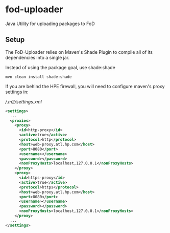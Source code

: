 # fod-uploader
Java Utility for uploading packages to FoD

## Setup

The FoD-Uploader relies on Maven's Shade Plugin to compile all of its dependencies into a single jar.

Instead of using the package goal, use shade:shade

```
mvn clean install shade:shade
```

If you are behind the HPE firewall, you will need to configure maven's proxy settings in:

*<user-directory>/.m2/settings.xml*

```xml
<settings>
  ...
  <proxies>
    <proxy>
      <id>http-proxy</id>
      <active>true</active>
      <protocol>http</protocol>
      <host>web-proxy.atl.hp.com</host>
      <port>8080</port>
      <username></username>
      <password></password>
      <nonProxyHosts>localhost,127.0.0.1</nonProxyHosts>
    </proxy>
    <proxy>
      <id>https-proxy</id>
      <active>true</active>
      <protocol>https</protocol>
      <host>web-proxy.atl.hp.com</host>
      <port>8080</port>
      <username></username>
      <password></password>
      <nonProxyHosts>localhost,127.0.0.1</nonProxyHosts>
    </proxy>
  ...
</settings>
```
